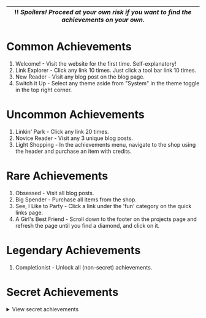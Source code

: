| :bangbang: *Spoilers! Proceed at your own risk if you want to find the achievements on your own.* |
| - |

# Common Achievements
1. Welcome! - Visit the website for the first time. Self-explanatory!
2. Link Explorer - Click any link 10 times. Just click a tool bar link 10 times.
3. New Reader - Visit any blog post on the blog page.
4. Switch it Up - Select any theme aside from "System" in the theme toggle 
   in the top right corner.

# Uncommon Achievements
1. Linkin' Park - Click any link 20 times.
2. Novice Reader - Visit any 3 unique blog posts.
3. Light Shopping - In the achievements menu, navigate to the shop using the
   header and purchase an item with credits.

# Rare Achievements
1. Obsessed - Visit all blog posts.
2. Big Spender - Purchase all items from the shop.
3. See, I Like to Party - Click a link under the 'fun' category on the quick 
   links page.
4. A Girl's Best Friend - Scroll down to the footer on the projects page and
   refresh the page until you find a diamond, and click on it.

# Legendary Achievements
1. Completionist - Unlock all (non-secret) achievements.

# Secret Achievements
<details>
<summary>View secret achievements</summary>
<ol>
<li>L33T H4X0R - Illegitimately unlock an achievement by going into the local
storage tab of your browser's development tools. If unsure how to do so,
search up "how to change local storage value on [browser]."</li>
<li>Delayed Gratification - Save up 200 credits by unlocking other achievements.
Go and spend them afterwards!</li>
</ol>
</details>